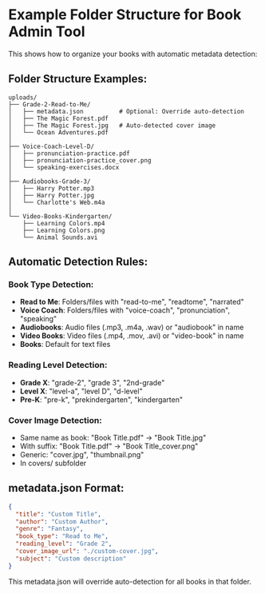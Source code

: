 # Example Folder Structure for Book Admin Tool

This shows how to organize your books with automatic metadata detection:

## Folder Structure Examples:

```
uploads/
├── Grade-2-Read-to-Me/
│   ├── metadata.json          # Optional: Override auto-detection
│   ├── The Magic Forest.pdf
│   ├── The Magic Forest.jpg   # Auto-detected cover image
│   └── Ocean Adventures.pdf
│
├── Voice-Coach-Level-D/
│   ├── pronunciation-practice.pdf
│   ├── pronunciation-practice_cover.png
│   └── speaking-exercises.docx
│
├── Audiobooks-Grade-3/
│   ├── Harry Potter.mp3
│   ├── Harry Potter.jpg
│   └── Charlotte's Web.m4a
│
└── Video-Books-Kindergarten/
    ├── Learning Colors.mp4
    ├── Learning Colors.png
    └── Animal Sounds.avi
```

## Automatic Detection Rules:

### Book Type Detection:
- **Read to Me**: Folders/files with "read-to-me", "readtome", "narrated"
- **Voice Coach**: Folders/files with "voice-coach", "pronunciation", "speaking"
- **Audiobooks**: Audio files (.mp3, .m4a, .wav) or "audiobook" in name
- **Video Books**: Video files (.mp4, .mov, .avi) or "video-book" in name
- **Books**: Default for text files

### Reading Level Detection:
- **Grade X**: "grade-2", "grade 3", "2nd-grade"
- **Level X**: "level-a", "level D", "d-level"
- **Pre-K**: "pre-k", "prekindergarten", "kindergarten"

### Cover Image Detection:
- Same name as book: "Book Title.pdf" → "Book Title.jpg"
- With suffix: "Book Title.pdf" → "Book Title_cover.png"
- Generic: "cover.jpg", "thumbnail.png"
- In covers/ subfolder

## metadata.json Format:

```json
{
  "title": "Custom Title",
  "author": "Custom Author", 
  "genre": "Fantasy",
  "book_type": "Read to Me",
  "reading_level": "Grade 2",
  "cover_image_url": "./custom-cover.jpg",
  "subject": "Custom description"
}
```

This metadata.json will override auto-detection for all books in that folder.